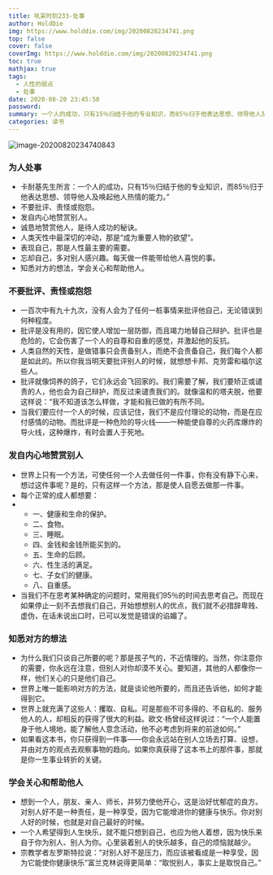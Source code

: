 ```yaml
---
title: 吼呆时刻233-处事
author: HoldDie
img: https://www.holddie.com/img/20200820234741.png
top: false
cover: false
coverImg: https://www.holddie.com/img/20200820234741.png
toc: true
mathjax: true
tags:
  - 人性的弱点
  - 处事
date: 2020-08-20 23:45:50
password:
summary: 一个人的成功，只有15％归结于他的专业知识，而85％归于他表达思想、领导他人及唤起他人热情的能力。
categories: 读书
---
```


![image-20200820234740843](https://www.holddie.com/img/20200820234741.png)

### 为人处事

- 卡耐基先生所言：一个人的成功，只有15％归结于他的专业知识，而85％归于他表达思想、领导他人及唤起他人热情的能力。”
- 不要批评、责怪或抱怨。
- 发自内心地赞赏别人。
- 诚恳地赞赏他人，是待人成功的秘诀。
- 人类天性中最深切的冲动，那是“成为重要人物的欲望”。
- 表现自己，那是人性最主要的需要。
- 忘却自己，多对别人感兴趣。每天做一件能带给他人喜悦的事。
- 知悉对方的想法，学会关心和帮助他人。

### 不要批评、责怪或抱怨

- 一百次中有九十九次，没有人会为了任何一桩事情来批评他自己，无论错误到何种程度。
- 批评是没有用的，因它使人增加一层防御，而且竭力地替自己辩护。批评也是危险的，它会伤害了一个人的自尊和自重的感觉，并激起他的反抗。
- 人类自然的天性，是做错事只会责备别人，而绝不会责备自己，我们每个人都是如此的。所以你我当明天要批评别人的时候，就想想卡邦、克劳雷和福尔这些人。
- 批评就像饲养的鸽子，它们永远会飞回家的。我们需要了解，我们要矫正或谴责的人，他也会为自己辩护，而反过来谴责我们的。就像温和的塔夫脱，他要这样说：“我不知道该怎么样做，才能和我已做的有所不同。
- 当我们要应付一个人的时候，应该记住，我们不是应付理论的动物，而是在应付感情的动物。而批评是一种危险的导火线——一种能使自尊的火药库爆炸的导火线，这种爆炸，有时会置人于死地。

### 发自内心地赞赏别人

- 世界上只有一个方法，可使任何一个人去做任何一件事，你有没有静下心来，想过这件事呢？是的，只有这样一个方法，那是使人自愿去做那一件事。
- 每个正常的成人都想要：
- - 一、健康和生命的保护。
  - 二、食物。
  - 三、睡眠。
  - 四、金钱和金钱所能买到的。
  - 五、生命的后顾。
  - 六、性生活的满足。
  - 七、子女们的健康。
  - 八、自重感。
- 当我们不在思考某种确定的问题时，常用我们95％的时间去思考自己。而现在如果停止一刻不去想我们自己，开始想想别人的优点，我们就不必措辞卑贱、虚伪，在话未说出口时，已可以发觉是错误的谄媚了。

### 知悉对方的想法

- 为什么我们只谈自己所要的呢？那是孩子气的，不近情理的。当然，你注意你的需要，你永远在注意，但别人对你却漠不关心。要知道，其他的人都像你一样，他们关心的只是他们自己。
- 世界上唯一能影响对方的方法，就是谈论他所要的，而且还告诉他，如何才能得到它。
- 世界上就充满了这些人：攫取、自私。可是那些不可多得的、不自私的、服务他人的人，却相反的获得了很大的利益。欧文·杨曾经这样说过：“一个人能置身于他人境地，能了解他人意念活动，他不必考虑到将来的前途如何。”
- 如果看这本书，你只获得到一件事——你会永远站在别人立场去打算、设想，并由对方的观点去观察事物的趋向。如果你真获得了这本书上的那件事，那就是你一生事业转折的关键。

### 学会关心和帮助他人

- 想到一个人，朋友、亲人、师长，并努力使他开心，这是治好忧郁症的良方。对别人好不是一种责任，是一种享受，因为它能增进你的健康与快乐。你对别人好的时候，也就是对自己最好的时候。
- 一个人希望得到人生快乐，就不能只想到自己，也应为他人着想，因为快乐来自于你为别人、别人为你。心里装着别人的快乐越多，自己的烦恼就越少。
- 宗教学者左罗斯特拉说：“对别人好不是压力，而应该被看成是一种享受，因为它能使你健康快乐”富兰克林说得更简单：“取悦别人，事实上是取悦自己。”